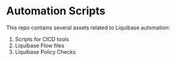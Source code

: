 # Automation Scripts

This repo contains several assets related to Liquibase automation:
1. Scripts for CICD tools
2. Liquibase Flow files
3. Liquibase Policy Checks


